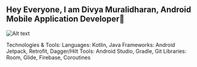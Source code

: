 ## Hey Everyone, I am Divya Muralidharan, Android Mobile Application Developer👋

![Alt text](https://www.theblogfrog.com/wp-content/uploads/2020/06/diana3.png)

Technologies & Tools:
Languages: Kotlin, Java
Frameworks: Android Jetpack, Retrofit, Dagger/Hilt
Tools: Android Studio, Gradle, Git
Libraries: Room, Glide, Firebase, Coroutines


<!--
**DivyaMU/DivyaMU** is a ✨ _special_ ✨ repository because its `README.md` (this file) appears on your GitHub profile.

Here are some ideas to get you started:

- 🔭 I’m currently working on ...
- 🌱 I’m currently learning ...
- 👯 I’m looking to collaborate on ...
- 🤔 I’m looking for help with ...
- 💬 Ask me about ...!
- 📫 How to reach me: ...
- 😄 Pronouns: ...
- ⚡ Fun fact: ...
-->
